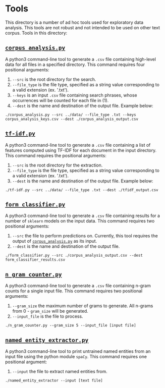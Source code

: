 # Tools
This directory is a number of ad hoc tools used for exploratory data analysis. This tools are not robust and not intended to be used on other text corpus. Tools in this directory:

## [`corpus_analysis.py`](corpus_analysis.py)
A python3 command-line tool to generate a `.csv` file containing high-level data for all files in a specified directory. This command requires four positional arguments:
1. `--src` is the root directory for the search.
1. `--file_type` is the file type, specified as a string value corresponding to a valid extension (ex. '.txt').
1. `--keys` is an input `.csv` file containing search phrases, whose occurrences will be counted for each file in (1).
1. `--dest` is the name and destination of the output file. Example below:

```
./corpus_analysis.py --src ../data/ --file_type .txt --keys corpus_analysis_keys.csv --dest ./corpus_analysis_output.csv
```

## [`tf-idf.py`](tf-idf.py)
A python3 command-line tool to generate a `.csv` file containing a list of features computed using TF-IDF for each document in the input directory. This command requires the positional arguments:
1. `--src` is the root directory for the extraction.
1. `--file_type` is the file type, specified as a string value corresponding to a valid extension (ex. '.txt').
1. `--dest` is the name and destination of the output file. Example below:

```
./tf-idf.py --src ../data/ --file_type .txt --dest ./tfidf_output.csv
```

## [`form_classifier.py`](form_classifier.py)
A python3 command-line tool to generate a `.csv` file containing results for a number of `sklearn` models on the input data. This command requires two positional arguments:
1. `--src` the file to perform predictions on. Currently, this tool requires the output of [`corpus_analysis.py`](corpus_analysis.py) as its input.
1. `--dest` is the name and destination of the output file.

```
./form_classifier.py --src ./corpus_analysis_output.csv --dest form_classifier_results.csv
```

## [`n_gram_counter.py`](n_gram_counter.py)
A python3 command-line tool to generate a `.csv` file containing n-gram counts for a single input file. This command requires two positional arguments:
1. `--gram_size` the maximum number of grams to generate. All n-grams from 0 - `gram_size` will be generated.
1. `--input_file` is the file to process.

```
./n_gram_counter.py --gram_size 5 --input_file [input file]
```

## [`named_entity_extractor.py`](named_entity_extractor.py)
A python3 command-line tool to print untrained named entities from an input file using the python module `spaCy`. This command requires one positional argument:
1. `--input` the file to extract named entities from.

```
./named_entity_extractor --input [text file]
```
